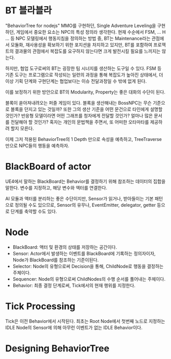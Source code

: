 # BT 블라블라

"BehaviorTree for nodejs"
MMO를 구현하던, Single Adventure Leveling을 구현하던, 
게임에서 중요한 요소는 NPC의 특성 정의라 생각한다.
현재 수순에서 FSM, ... H ... 등 NPC 모델링에서 행동지침을 정의하는 방법 중,
BT는 Maintenance라는 관점에서 모듈화, 재사용성을 확보하기 위한 포지션을 차지하고 있지만,
BT를 포함하여 프로잭트의 결과물의 관점에서 복잡도를 요구하지 않는다면 크게 발전시킬 필요를 느끼지는 않는다.

하지만, 협업 도구로써의 BT는 굉장한 팀 시너지를 생산하는 도구일 수 있다.
FSM 등 기존 도구는 프로그램으로 작성되는 일련의 과정을 통해 복잡도가 높아진 상태에서,
더이상 기획 단계와 구현단계는 협업보다는 이슈 전달과정일 수 밖에 없게 된다.

이를 보정하기 위한 방안으로 BT의 Modularity, Property는 좋은 대화의 수단이 된다.

블록이 쏟아져내려오는 퍼즐 게임이 있다.
블록을 생산해내는 BossNPC는 무슨 기준으로 블록을 던지고 있는 것일까?
또한 그의 생산 기준을 어떤 문건으로 타인에게 설명할 것인가?
반응형 모델이라면 어떤 그래프를 청자에게 전달할 것인가?
얼마나 많은 문서를 전달해야 할 것인가?
혹자는 개인의 문법책을 주면서, 또 어떠한 오타마타를 제공하려 할지 모른다.

이제 그저 적용된 BehaviorTree의 1 Depth 만으로 속성을 예측하고,
TreeTraverse 만으로 NPC들의 행동을 예측하자.

# BlackBoard of actor
UE4에서 말하는 BlackBoard는 Behavior를 결정하기 위해 참조하는 데이터의 집합을 말한다.
변수를 지정하고, 해당 변수와 액터를 연결한다.

AI 모듈과 액터를 분리하는 좋은 수단이지만, 
Sensor가 읽거나, 받아들이는 기본 패턴으로 정의될 수도 있으므로,
Sensor의 유무나, EventEmitter, delegator, getter 등으로 단계를 축약할 수도 있다.

# Node
- BlackBoard: 액터 및 환경의 상태를 저장하는 공간이다.
- Sensor: Actor에서 발생하는 이벤트를 BlackBoard에 기록하는 정의자이자, Node가 BlackBoard를 참조하는 기준이된다.
- Selector: Node의 유형으로써 Decision을 통해, ChildNode로 행동을 결정하는 주체이다.
- Sequencer: Node의 유형으로써 ChildNodes의 수행 순서를 풀어내는 주체이다.
- Behavior: 최종 결정 단계로써, Tick에서의 현재 행위를 지정한다.

# Tick Processing
Tick은 이전 Behavior에서 시작된다. 
최초는 Root Node에서 첫번째 노드로 지정하는 IDLE Node의 Sensor에 의해 아무런 이벤트가 없는 IDLE Behavior이다.

# Designing BehaviorTree